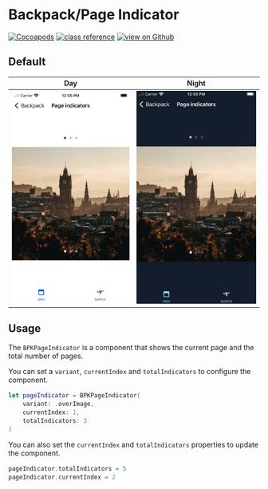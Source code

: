# Backpack/Page Indicator

[![Cocoapods](https://img.shields.io/cocoapods/v/Backpack.svg?style=flat)](https://cocoapods.org/pods/Backpack)
[![class reference](https://img.shields.io/badge/Class%20reference-iOS-blue)](https://backpack.github.io/ios/versions/latest/uikit/Classes/BPKPageIndicator.html)
[![view on Github](https://img.shields.io/badge/Source%20code-GitHub-lightgrey)](https://github.com/Skyscanner/backpack-ios/tree/main/Backpack/PageIndicator)

## Default

| Day | Night |
| --- | --- |
| <img src="https://raw.githubusercontent.com/Skyscanner/backpack-ios/main/screenshots/iPhone-page indicator___default_lm.png" alt="" width="375" /> |<img src="https://raw.githubusercontent.com/Skyscanner/backpack-ios/main/screenshots/iPhone-page indicator___default_dm.png" alt="" width="375" /> 

## Usage

The `BPKPageIndicator` is a component that shows the current page and the total number of pages.

You can set a `variant`, `currentIndex` and `totalIndicators` to configure the component.

```swift
let pageIndicator = BPKPageIndicator(
    variant: .overImage,
    currentIndex: 1,
    totalIndicators: 3
)
```

You can also set the `currentIndex` and `totalIndicators` properties to update the component.

```swift
pageIndicator.totalIndicators = 5
pageIndicator.currentIndex = 2
```
